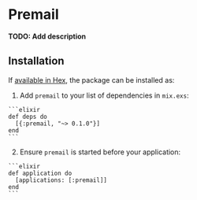 # Premail

**TODO: Add description**

## Installation

If [available in Hex](https://hex.pm/docs/publish), the package can be installed as:

  1. Add `premail` to your list of dependencies in `mix.exs`:

    ```elixir
    def deps do
      [{:premail, "~> 0.1.0"}]
    end
    ```

  2. Ensure `premail` is started before your application:

    ```elixir
    def application do
      [applications: [:premail]]
    end
    ```

